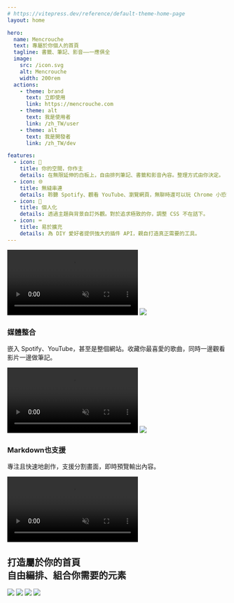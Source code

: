 ```yaml
---
# https://vitepress.dev/reference/default-theme-home-page
layout: home

hero:
  name: Mencrouche
  text: 專屬於你個人的首頁
  tagline: 書籤、筆記、影音——一應俱全
  image:
    src: /icon.svg
    alt: Mencrouche
    width: 200rem
  actions:
    - theme: brand
      text: 立即使用
      link: https://mencrouche.com
    - theme: alt
      text: 我是使用者
      link: /zh_TW/user
    - theme: alt
      text: 我是開發者
      link: /zh_TW/dev

features:
  - icon: 📝
    title: 你的空間，你作主
    details: 在無限延伸的白板上，自由排列筆記、書籤和影音內容。整理方式由你決定。
  - icon: 🌐
    title: 無縫串連
    details: 聆聽 Spotify、觀看 YouTube、瀏覽網頁，無聊時還可以玩 Chrome 小恐龍。
  - icon: 🎨
    title: 個人化
    details: 透過主題與背景自訂外觀。對於追求極致的你，調整 CSS 不在話下。
  - icon: ⌨️
    title: 易於擴充
    details: 為 DIY 愛好者提供強大的插件 API，親自打造真正需要的工具。
---
```


<div class="feature-grid">
    <video class="round hero" autoplay="" muted="" loop="true" playsinline="" src="/media/index/note.webm"></video>
    <img class="round" src="/media/index/spotify.webp"></img>
    <div class="feature-description">
        <h3>媒體整合</h3>
        <p>嵌入 Spotify、YouTube，甚至是整個網站。收藏你最喜愛的歌曲，同時一邊觀看影片一邊做筆記。</p>
    </div>
    <video class="round hero" autoplay="" muted="" loop="true" playsinline="" src="/media/index/spotify.webm"></video>
    <img class="round" src="/media/index/markdown.webp"></img>
    <div class="feature-description">
        <h3>Markdown也支援</h3>
        <p>專注且快速地創作，支援分割畫面，即時預覽輸出內容。</p>
    </div>
    <video class="round hero" autoplay="" muted="" loop="true" playsinline="" src="/media/index/markdown.webm"></video>
</div>

<div class="gallery">
    <h2>打造屬於你的首頁<div class="no-bold">自由編排、組合你需要的元素</div></h2>
    <img src="/media/index/student.webp"></img>
    <img src="/media/index/cook.webp"></img>
    <img src="/media/index/tmr.webp"></img>
    <img src="/media/index/light.webp"></img>
</div>
